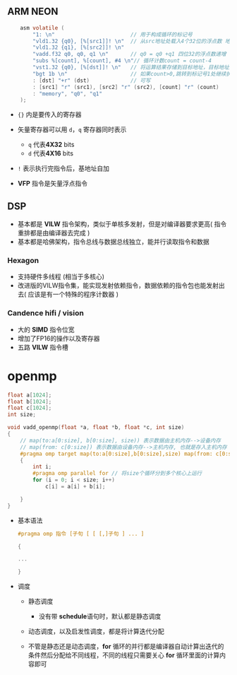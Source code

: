 ## ARM NEON

````c
	asm volatile (
		"1: \n"                        // 用于构成循环的标记号
		"vld1.32 {q0}, [%[src1]]! \n"  // 从src地址处载入4个32位的浮点数 地址递增
		"vld1.32 {q1}, [%[src2]]! \n"
		"vadd.f32 q0, q0, q1 \n"       // q0 = q0 +q1 四位32的浮点数递增
		"subs %[count], %[count], #4 \n"// 循环计数count = count-4
		"vst1.32 {q0}, [%[dst]]! \n"   // 将运算结果存储到目标地址，目标地址递增
		"bgt 1b \n"                    // 如果count>0,跳转到标记号1处继续执行
		: [dst] "+r" (dst)             // 可写
		: [src1] "r" (src1), [src2] "r" (src2), [count] "r" (count)
		: "memory", "q0", "q1"
	);
````

* `{}` 内是要传入的寄存器
* 矢量寄存器可以用 `d`，`q` 寄存器同时表示
  * `q` 代表**4X32** bits
  * `d` 代表**4X16** bits

* `!` 表示执行完指令后，基地址自加

* **VFP** 指令是矢量浮点指令

## DSP
* 基本都是 **VILW** 指令架构，类似于单核多发射，但是对编译器要求更高( 指令重排都是由编译器去完成 )
* 基本都是哈佛架构，指令总线与数据总线独立，能并行读取指令和数据

### Hexagon
* 支持硬件多线程 (相当于多核心)
* 改进版的VILW指令集，能实现发射依赖指令，数据依赖的指令包也能发射出去( 应该是有一个特殊的程序计数器 )

### Candence hifi / vision

*  大的  **SIMD** 指令位宽
* 增加了FP16的操作以及寄存器
* 五路 **VILW** 指令槽

# **openmp**

````c
float a[1024];
float b[1024];
float c[1024];
int size;

void vadd_openmp(float *a, float *b, float *c, int size)
{
    // map(to:a[0:size], b[0:size], size)) 表示数据由主机内存-->设备内存
    // map(from: c[0:size]) 表示数据由设备内存-->主机内存, 也就是存入主机内存
    #pragma omp target map(to:a[0:size],b[0:size],size) map(from: c[0:size]) 
    {
        int i;
        #pragma omp parallel for // 将size个循环分到多个核心上运行
        for (i = 0; i < size; i++)
            c[i] = a[i] + b[i];

    }
}


````



* 基本语法

  ```c
  #pragma omp 指令 [子句 [ [ [,]子句 ] ... ]
  
  {
  
  ...
  
  }
  ```

* 调度

  * 静态调度	

    * 没有带 **schedule**语句时，默认都是静态调度

  * 动态调度，以及启发性调度，都是将计算迭代分配

  * 不管是静态还是动态调度，**for** 循环的并行都是编译器自动计算出迭代的条件然后分配给不同线程，不同的线程只需要关心 **for** 循环里面的计算内容即可

    
